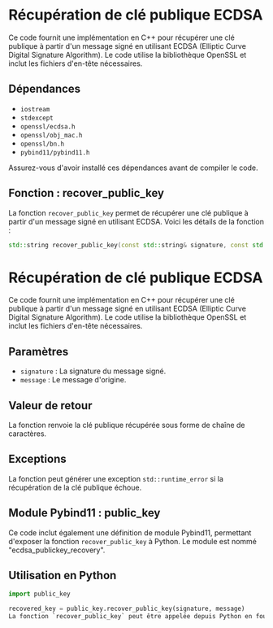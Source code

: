 # Récupération de clé publique ECDSA

Ce code fournit une implémentation en C++ pour récupérer une clé publique à partir d'un message signé en utilisant ECDSA (Elliptic Curve Digital Signature Algorithm). Le code utilise la bibliothèque OpenSSL et inclut les fichiers d'en-tête nécessaires.

## Dépendances

- `iostream`
- `stdexcept`
- `openssl/ecdsa.h`
- `openssl/obj_mac.h`
- `openssl/bn.h`
- `pybind11/pybind11.h`

Assurez-vous d'avoir installé ces dépendances avant de compiler le code.

## Fonction : recover_public_key

La fonction `recover_public_key` permet de récupérer une clé publique à partir d'un message signé en utilisant ECDSA. Voici les détails de la fonction :

```cpp
std::string recover_public_key(const std::string& signature, const std::string& message)
```
# Récupération de clé publique ECDSA

Ce code fournit une implémentation en C++ pour récupérer une clé publique à partir d'un message signé en utilisant ECDSA (Elliptic Curve Digital Signature Algorithm). Le code utilise la bibliothèque OpenSSL et inclut les fichiers d'en-tête nécessaires.

## Paramètres

- `signature` : La signature du message signé.
- `message` : Le message d'origine.

## Valeur de retour

La fonction renvoie la clé publique récupérée sous forme de chaîne de caractères.

## Exceptions

La fonction peut générer une exception `std::runtime_error` si la récupération de la clé publique échoue.

## Module Pybind11 : public_key

Ce code inclut également une définition de module Pybind11, permettant d'exposer la fonction `recover_public_key` à Python. Le module est nommé "ecdsa_publickey_recovery".

## Utilisation en Python

```python
import public_key

recovered_key = public_key.recover_public_key(signature, message)
La fonction `recover_public_key` peut être appelée depuis Python en fournissant les arguments `signature` et `message`, et elle renverra la clé publique récupérée.
